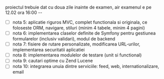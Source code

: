  proiectul trebuie dat cu doua zile inainte de examen, air examenul e pe 12.02 ora 16:00 -- 
- [ ] nota 5: aplicatie riguros MVC, complet functionala si originala, ce foloseste ORM, navigare, stiluri (minim 4 tabele, minim 4 pagini)
- [ ] nota 6: implementarea claselor definite de Symfony pentru gestiunea formularelor (inclusiv validari), modul de backend
- [ ] nota 7: fisiere de rutare personalizate, modificarea URL-urilor, implementarea securitatii aplicatiei
- [ ] nota 8: implementarea modulelor de testare (unit si functional)
- [ ] nota 9: cautari optime cu Zend Lucene
- [ ] nota 10: integrarea unuia dintre serviciile: feed, web, internationalizare, email